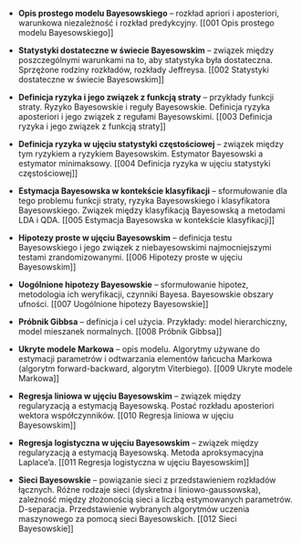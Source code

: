 - **Opis prostego modelu Bayesowskiego** – rozkład apriori i aposteriori, warunkowa niezależność i rozkład predykcyjny. [[001 Opis prostego modelu Bayesowskiego]]
    
- **Statystyki dostateczne w świecie Bayesowskim** – związek między poszczególnymi warunkami na to, aby statystyka była dostateczna. Sprzężone rodziny rozkładów, rozkłady Jeffreysa. [[002 Statystyki dostateczne w świecie Bayesowskim]]
    
- **Definicja ryzyka i jego związek z funkcją straty** – przykłady funkcji straty. Ryzyko Bayesowskie i reguły Bayesowskie. Definicja ryzyka aposteriori i jego związek z regułami Bayesowskimi. [[003 Definicja ryzyka i jego związek z funkcją straty]]
    
- **Definicja ryzyka w ujęciu statystyki częstościowej** – związek między tym ryzykiem a ryzykiem Bayesowskim. Estymator Bayesowski a estymator minimaksowy. [[004 Definicja ryzyka w ujęciu statystyki częstościowej]]
    
- **Estymacja Bayesowska w kontekście klasyfikacji** – sformułowanie dla tego problemu funkcji straty, ryzyka Bayesowskiego i klasyfikatora Bayesowskiego. Związek między klasyfikacją Bayesowską a metodami LDA i QDA. [[005 Estymacja Bayesowska w kontekście klasyfikacji]]
    
- **Hipotezy proste w ujęciu Bayesowskim** – definicja testu Bayesowskiego i jego związek z niebayesowskimi najmocniejszymi testami zrandomizowanymi. [[006 Hipotezy proste w ujęciu Bayesowskim]]
    
- **Uogólnione hipotezy Bayesowskie** – sformułowanie hipotez, metodologia ich weryfikacji, czynniki Bayesa. Bayesowskie obszary ufności. [[007 Uogólnione hipotezy Bayesowskie]]
    
- **Próbnik Gibbsa** – definicja i cel użycia. Przykłady: model hierarchiczny, model mieszanek normalnych. [[008 Próbnik Gibbsa]]
    
- **Ukryte modele Markowa** – opis modelu. Algorytmy używane do estymacji parametrów i odtwarzania elementów łańcucha Markowa (algorytm forward-backward, algorytm Viterbiego). [[009 Ukryte modele Markowa]]
    
- **Regresja liniowa w ujęciu Bayesowskim** – związek między regularyzacją a estymacją Bayesowską. Postać rozkładu aposteriori wektora współczynników. [[010 Regresja liniowa w ujęciu Bayesowskim]]
    
- **Regresja logistyczna w ujęciu Bayesowskim** – związek między regularyzacją a estymacją Bayesowską. Metoda aproksymacyjna Laplace’a. [[011 Regresja logistyczna w ujęciu Bayesowskim]]
    
- **Sieci Bayesowskie** – powiązanie sieci z przedstawieniem rozkładów łącznych. Różne rodzaje sieci (dyskretna i liniowo-gaussowska), zależność między złożonością sieci a liczbą estymowanych parametrów. D-separacja. Przedstawienie wybranych algorytmów uczenia maszynowego za pomocą sieci Bayesowskich. [[012 Sieci Bayesowskie]]